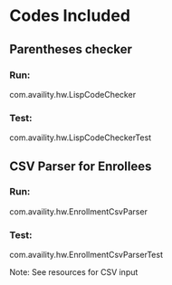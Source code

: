 # Codes Included  

## Parentheses checker
### Run:
com.availity.hw.LispCodeChecker
### Test:
com.availity.hw.LispCodeCheckerTest

## CSV Parser for Enrollees
### Run:
com.availity.hw.EnrollmentCsvParser
### Test:
com.availity.hw.EnrollmentCsvParserTest

Note: See resources for CSV input

